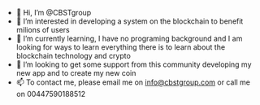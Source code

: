 - 👋 Hi, I’m @CBSTgroup
- 👀 I’m interested in developing a system on the blockchain to benefit milions of users
- 🌱 I’m currently learning, I have no programing background and I am looking for ways to learn everything there is to learn about the blockchain technology and crypto 
- 💞️ I’m looking to get some support from this community developing my new app and to create my new coin
- 📫 To contact me, please email me on info@cbstgroup.com or call me on 00447590188512

<!---
CBSTgroup/CBSTgroup is a ✨ special ✨ repository because its `README.md` (this file) appears on your GitHub profile.
You can click the Preview link to take a look at your changes.
--->
